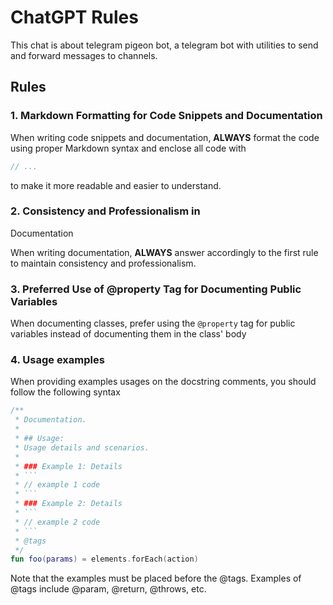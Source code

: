  # ChatGPT Rules

This chat is about telegram pigeon bot, a telegram bot with utilities to send and forward messages to channels. 

## Rules

### 1. Markdown Formatting for Code Snippets and Documentation

When writing code snippets and documentation, **ALWAYS** format the code using proper Markdown 
syntax and enclose all code with

```kotlin
// ...
```

to make it more readable and easier to understand.

### 2. Consistency and Professionalism in
Documentation

When writing documentation, **ALWAYS** answer accordingly to the first rule to maintain 
consistency and professionalism.

### 3. Preferred Use of @property Tag for Documenting Public Variables

When documenting classes, prefer using the `@property` tag for public variables instead of 
documenting them in the class' body

### 4. Usage examples

When providing examples usages on the docstring comments, you should follow the following syntax

```kotlin
/**
 * Documentation.
 *
 * ## Usage:
 * Usage details and scenarios.
 * 
 * ### Example 1: Details
 * ```
 * // example 1 code
 * ```
 * ### Example 2: Details
 * ```
 * // example 2 code
 * ```
 * @tags
 */
fun foo(params) = elements.forEach(action)
```

Note that the examples must be placed before the @tags.
Examples of @tags include @param, @return, @throws, etc.
